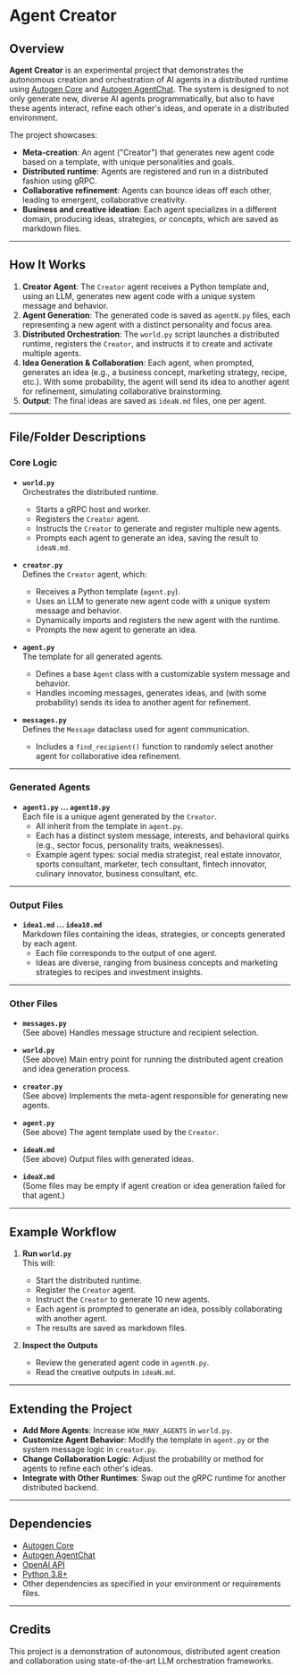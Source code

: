 # Agent Creator

## Overview

**Agent Creator** is an experimental project that demonstrates the autonomous creation and orchestration of AI agents in a distributed runtime using [Autogen Core](https://github.com/microsoft/autogen) and [Autogen AgentChat](https://github.com/microsoft/autogen-agentchat). The system is designed to not only generate new, diverse AI agents programmatically, but also to have these agents interact, refine each other's ideas, and operate in a distributed environment.

The project showcases:
- **Meta-creation**: An agent ("Creator") that generates new agent code based on a template, with unique personalities and goals.
- **Distributed runtime**: Agents are registered and run in a distributed fashion using gRPC.
- **Collaborative refinement**: Agents can bounce ideas off each other, leading to emergent, collaborative creativity.
- **Business and creative ideation**: Each agent specializes in a different domain, producing ideas, strategies, or concepts, which are saved as markdown files.

---

## How It Works

1. **Creator Agent**: The `Creator` agent receives a Python template and, using an LLM, generates new agent code with a unique system message and behavior.
2. **Agent Generation**: The generated code is saved as `agentN.py` files, each representing a new agent with a distinct personality and focus area.
3. **Distributed Orchestration**: The `world.py` script launches a distributed runtime, registers the `Creator`, and instructs it to create and activate multiple agents.
4. **Idea Generation & Collaboration**: Each agent, when prompted, generates an idea (e.g., a business concept, marketing strategy, recipe, etc.). With some probability, the agent will send its idea to another agent for refinement, simulating collaborative brainstorming.
5. **Output**: The final ideas are saved as `ideaN.md` files, one per agent.

---

## File/Folder Descriptions

### Core Logic

- **`world.py`**  
  Orchestrates the distributed runtime.  
  - Starts a gRPC host and worker.
  - Registers the `Creator` agent.
  - Instructs the `Creator` to generate and register multiple new agents.
  - Prompts each agent to generate an idea, saving the result to `ideaN.md`.

- **`creator.py`**  
  Defines the `Creator` agent, which:
  - Receives a Python template (`agent.py`).
  - Uses an LLM to generate new agent code with a unique system message and behavior.
  - Dynamically imports and registers the new agent with the runtime.
  - Prompts the new agent to generate an idea.

- **`agent.py`**  
  The template for all generated agents.  
  - Defines a base `Agent` class with a customizable system message and behavior.
  - Handles incoming messages, generates ideas, and (with some probability) sends its idea to another agent for refinement.

- **`messages.py`**  
  Defines the `Message` dataclass used for agent communication.
  - Includes a `find_recipient()` function to randomly select another agent for collaborative idea refinement.

---

### Generated Agents

- **`agent1.py` ... `agent10.py`**  
  Each file is a unique agent generated by the `Creator`.  
  - All inherit from the template in `agent.py`.
  - Each has a distinct system message, interests, and behavioral quirks (e.g., sector focus, personality traits, weaknesses).
  - Example agent types: social media strategist, real estate innovator, sports consultant, marketer, tech consultant, fintech innovator, culinary innovator, business consultant, etc.

---

### Output Files

- **`idea1.md` ... `idea10.md`**  
  Markdown files containing the ideas, strategies, or concepts generated by each agent.  
  - Each file corresponds to the output of one agent.
  - Ideas are diverse, ranging from business concepts and marketing strategies to recipes and investment insights.

---

### Other Files

- **`messages.py`**  
  (See above) Handles message structure and recipient selection.

- **`world.py`**  
  (See above) Main entry point for running the distributed agent creation and idea generation process.

- **`creator.py`**  
  (See above) Implements the meta-agent responsible for generating new agents.

- **`agent.py`**  
  (See above) The agent template used by the `Creator`.

- **`ideaN.md`**  
  (See above) Output files with generated ideas.

- **`ideaX.md`**  
  (Some files may be empty if agent creation or idea generation failed for that agent.)

---

## Example Workflow

1. **Run `world.py`**  
   This will:
   - Start the distributed runtime.
   - Register the `Creator` agent.
   - Instruct the `Creator` to generate 10 new agents.
   - Each agent is prompted to generate an idea, possibly collaborating with another agent.
   - The results are saved as markdown files.

2. **Inspect the Outputs**  
   - Review the generated agent code in `agentN.py`.
   - Read the creative outputs in `ideaN.md`.

---

## Extending the Project

- **Add More Agents**: Increase `HOW_MANY_AGENTS` in `world.py`.
- **Customize Agent Behavior**: Modify the template in `agent.py` or the system message logic in `creator.py`.
- **Change Collaboration Logic**: Adjust the probability or method for agents to refine each other's ideas.
- **Integrate with Other Runtimes**: Swap out the gRPC runtime for another distributed backend.

---

## Dependencies

- [Autogen Core](https://github.com/microsoft/autogen)
- [Autogen AgentChat](https://github.com/microsoft/autogen-agentchat)
- [OpenAI API](https://platform.openai.com/)
- [Python 3.8+](https://www.python.org/)
- Other dependencies as specified in your environment or requirements files.

---

## Credits

This project is a demonstration of autonomous, distributed agent creation and collaboration using state-of-the-art LLM orchestration frameworks. 